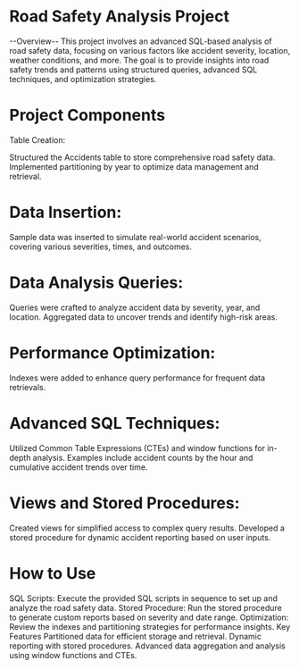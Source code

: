 # Road Safety Analysis Project
--Overview--
This project involves an advanced SQL-based analysis of road safety data, focusing on various factors like accident severity, location, weather conditions, and more. The goal is to provide insights into road safety trends and patterns using structured queries, advanced SQL techniques, and optimization strategies.

# Project Components
Table Creation:

Structured the Accidents table to store comprehensive road safety data.
Implemented partitioning by year to optimize data management and retrieval.
# Data Insertion:

Sample data was inserted to simulate real-world accident scenarios, covering various severities, times, and outcomes.
# Data Analysis Queries:

Queries were crafted to analyze accident data by severity, year, and location.
Aggregated data to uncover trends and identify high-risk areas.
# Performance Optimization:

Indexes were added to enhance query performance for frequent data retrievals.
# Advanced SQL Techniques:

Utilized Common Table Expressions (CTEs) and window functions for in-depth analysis.
Examples include accident counts by the hour and cumulative accident trends over time.
# Views and Stored Procedures:

Created views for simplified access to complex query results.
Developed a stored procedure for dynamic accident reporting based on user inputs.
# How to Use
SQL Scripts: Execute the provided SQL scripts in sequence to set up and analyze the road safety data.
Stored Procedure: Run the stored procedure to generate custom reports based on severity and date range.
Optimization: Review the indexes and partitioning strategies for performance insights.
Key Features
Partitioned data for efficient storage and retrieval.
Dynamic reporting with stored procedures.
Advanced data aggregation and analysis using window functions and CTEs.
